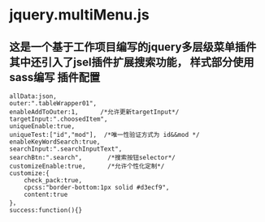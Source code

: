 jquery.multiMenu.js
===
这是一个基于工作项目编写的jquery多层级菜单插件
其中还引入了jsel插件扩展搜索功能，
样式部分使用sass编写
插件配置
---
    allData:json,
    outer:".tableWrapper01",
    enableAddToOuter:1,      /*允许更新targetInput*/
    targetInput:".choosedItem",
    uniqueEnable:true,
    uniqueTest:["id","mod"],  /*唯一性验证方式为 id&&mod */
    enableKeyWordSearch:true,
    searchInput:".searchInputText",
    searchBtn:".search",       /*搜索按钮selector*/
    customizeEnable:true,      /*允许个性化定制*/
    customize:{
        check_pack:true,
        cpcss:"border-bottom:1px solid #d3ecf9",
        content:true
    }，
    success:function(){}
